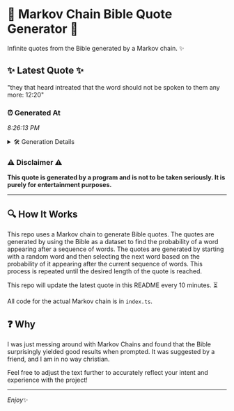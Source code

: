 # 📖 Markov Chain Bible Quote Generator 📖

Infinite quotes from the Bible generated by a Markov chain. ✨

## ✨ Latest Quote ✨
"they that heard intreated that the word should not be spoken to them any more: 12:20"

### ⏰ Generated At
*8:26:13 PM*

<details>
    <summary>🛠️ Generation Details</summary>
    <p>
        <strong>🌱 Seed:</strong> they<br>
        <strong>🔄 Iterations:</strong> 15<br>
        <strong>📜 Context History:</strong><br>[ they ]: that<br>[ they, that ]: heard<br>[ they, that, heard ]: intreated<br>[ they, that, heard, intreated ]: that<br>[ they, that, heard, intreated, that ]: the<br>[ they, that, heard, intreated, that, the ]: word<br>[ that, heard, intreated, that, the, word ]: should<br>[ heard, intreated, that, the, word, should ]: not<br>[ intreated, that, the, word, should, not ]: be<br>[ that, the, word, should, not, be ]: spoken<br>[ the, word, should, not, be, spoken ]: to<br>[ word, should, not, be, spoken, to ]: them<br>[ should, not, be, spoken, to, them ]: any<br>[ not, be, spoken, to, them, any ]: more:<br>[ be, spoken, to, them, any, more: ]: 12:20<br>
    </p>
</details>

### ⚠️ Disclaimer ⚠️
**This quote is generated by a program and is not to be taken seriously. It is purely for entertainment purposes.**

---

## 🔍 How It Works

This repo uses a Markov chain to generate Bible quotes. The quotes are generated by using the Bible as a dataset to find the probability of a word appearing after a sequence of words. The quotes are generated by starting with a random word and then selecting the next word based on the probability of it appearing after the current sequence of words. This process is repeated until the desired length of the quote is reached.

This repo will update the latest quote in this README every 10 minutes. ⏳

All code for the actual Markov chain is in `index.ts`.

## ❓ Why

I was just messing around with Markov Chains and found that the Bible surprisingly yielded good results when prompted. 
It was suggested by a friend, and I am in no way christian.

Feel free to adjust the text further to accurately reflect your intent and experience with the project!

---

*Enjoy*✨
